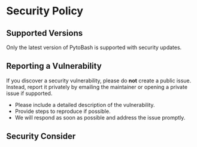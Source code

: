 # Security Policy

## Supported Versions

Only the latest version of PytoBash is supported with security updates.

## Reporting a Vulnerability

If you discover a security vulnerability, please do **not** create a public issue.  
Instead, report it privately by emailing the maintainer or opening a private issue if supported.

- Please include a detailed description of the vulnerability.
- Provide steps to reproduce if possible.
- We will respond as soon as possible and address the issue promptly.

## Security Consider
